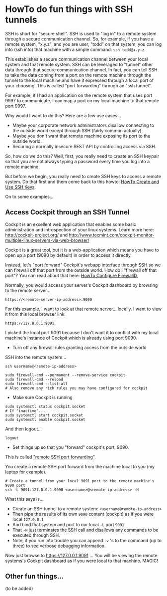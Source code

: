 # HowTo do fun things with SSH tunnels

SSH is short for "secure shell". SSH is used to "log in" to a remote system
through a secure communication channel. So, for example, if you have a remote
system, "x.y.z", and you are user, "todd" on that system, you can log into (ssh
into) that machine with a simple command: `ssh todd@x.y.z`. 

This establishes a secure communication channel between your local system and
that remote system. SSH can be leveraged to "tunnel" other data through that
secure communication channel. In fact, you can tell SSH to take the data coming
from a port on the remote machine through the tunnel to the local machine and
have it expressed through a local port of your choosing. This is called "port
forwarding" through an "ssh tunnel".

For example, if I had an application on the remote system that uses port 9997
to communicate. I can map a port on my local machine to that remote port 9997.

Why would I want to do this? Here are a few use cases...

* Maybe your corporate network administrators disallow connecting to the
  outside world except through SSH (fairly common actually)
* Maybe you don't want that remote machine exposing its port to the outside
  world.
* Securing a normally insecure REST API by controlling access via SSH.


So, how do we do this? Well, first, you really need to create an SSH keypair
so that you are not always typing a password every time you log into a remote
machine. 

But before we begin, you really need to create SSH keys to access a remote
system. Do that first and them come back to this howto: [HowTo Create and Use SSH Keys](https://github.com/taw00/howto/blob/master/howto-sshkeys.md).

On to some examples...


## Access Cockpit through an SSH Tunnel

Cockpit is an excellent web application that enables some basic administration
and introspection of your linux systems. Learn more here:
<http://cockpit-project.org/> and <http://www.tecmint.com/cockpit-monitor-multiple-linux-servers-via-web-browser/>

Cockpit is a great tool, but it is a web-application which means you have to
open up a port (9090 by default) in order to access it directly.

Instead, let's "port forward" Cockpit's webapp interface through SSH so we can
firewall off that port from the outside world. How do I "firewall off that
port"? You can read about that here:
[HowTo Configure FirewallD](https://github.com/taw00/howto/blob/master/howto-configure-firewalld-and-fail2ban-for-linux.md),

Normally, you would access your server's Cockpit dashboard by browsing to the
remote server...

`https://<remote-server-ip-address>:9090`

For this example, I want to look at that remote server... locally. I
want to view it from this local browser link: 

`https://127.0.0.1:9091`

I picked the local port 9091 because I don't want it to conflict with my local
machine's instance of Cockpit which is already using port 9090.


* Turn off any firewall rules granting access from the outside world

SSH into the remote system...

```
ssh username@<remote-ip-address>
```

```
sudo firewall-cmd --permanent --remove-service cockpit
sudo firewall-cmd --reload
sudo firewall-cmd --list-all
# Also remove any rich rules you may have configured for cockpit
```

* Make sure Cockpit is running

```
sudo systemctl status cockpit.socket
# If "inactive"...
sudo systemctl start cockpit.socket
sudo systemctl enable cockpit.socket
```

And then logout...

```
logout
```


* Set things up so that you "forward" cockpit's port, 9090.

This is called
["remote SSH port forwarding"](https://help.ubuntu.com/community/SSH/OpenSSH/PortForwarding).

You create a remote SSH port forward from the machine local to you (my laptop
for example).

```
# Create a tunnel from your local 9091 port to the remote machine's 9090 port
ssh -L 9091:127.0.0.1:9090 <username>@<remote-ip-address> -N
```

What this says is...

  - Create an SSH tunnel to a remote system: `<username@remote-ip-address>`
  - Then pipe the results of its own `9090` content (cockpit) as if you were
    local `127.0.0.1`
  - And bind that system and port to our local `-L` port `9091`
  - That `-N` just terminates the SSH call and disallows any commands to be
    executed through SSH.
  - Note, if you run into trouble you can append `-v` 's to the command (up to
    three) to see verbose debugging information.

Now just browse to <https://127.0.0.1:9091> ... You will be viewing the remote
systems's Cockpit dashboard as if you were local to that machine. MAGIC!



## Other fun things...

(to be added)

